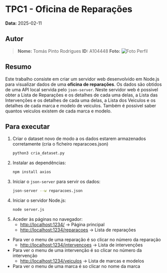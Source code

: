 # TPC1 - Oficina de Reparações

**Data:** 2025-02-11

## Autor

> **Nome:** Tomás Pinto Rodrigues
> **ID:** A104448
> **Foto:**
>![Foto Perfil](https://github.com/user-attachments/assets/575cd72e-b849-4e66-a39b-5c8552c4e80e)

## Resumo
Este trabalho consiste em criar um servidor web desenvolvido em Node.js para visualizar dados de uma **oficina de reparações**. Os dados são obtidos de uma API local servida pelo `json-server`.
Neste servidor web é possivel obter a Lista de Reparações e os detalhes de cada uma delas, a Lista das Intervenções e os detalhes de cada uma delas, a Lista dos Veiculos e os detalhes de cada marca e modelo de veiculos. Também é possivel saber quantos veiculos existem de cada marca e modelo.

## Para executar
1. Criar o dataset novo de modo a os dados estarem armazenados corretamente (cria o ficheiro reparacoes.json)
   ```sh
   python3 cria_dataset.py
   ```
2. Instalar as dependências:
   ```sh
   npm install axios
   ```
3. Iniciar o `json-server` para servir os dados:
   ```sh
   json-server --w reparacoes.json
   ```
4. Iniciar o servidor Node.js:
   ```sh
   node server.js
   ```
5. Aceder às páginas no navegador:
   - [http://localhost:1234/](http://localhost:1234/) → Página principal
   - [http://localhost:1234/reparacoes](http://localhost:1234/reparacoes) → Lista de reparações
 - Para ver o menu de uma reparação é so clicar no número da reparação
   - [http://localhost:1234/intervencoes](http://localhost:1234/intervencoes) → Lista de intervenções
 - Para ver o menu de uma intervenção é so clicar no número da intervenção
   - [http://localhost:1234/veiculos](http://localhost:1234/veiculos) → Lista de marcas e modelos 
 - Para ver o menu de uma marca é so clicar no nome da marca

